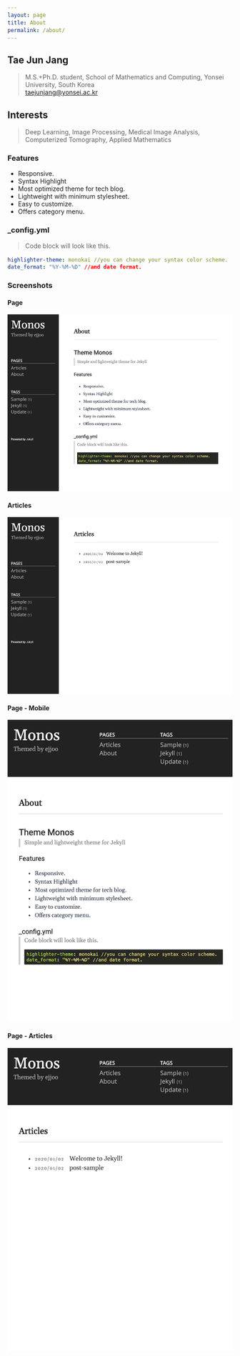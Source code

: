```yaml
---
layout: page
title: About
permalink: /about/
---
```


## Tae Jun Jang
> M.S.+Ph.D. student, School of Mathematics and Computing, Yonsei University, South Korea
<br> taejunjang@yonsei.ac.kr

## Interests
> Deep Learning, Image Processing, Medical Image Analysis, Computerized Tomography, Applied Mathematics



### Features
- Responsive.
- Syntax Highlight
- Most optimized theme for tech blog.
- Lightweight with minimum stylesheet.
- Easy to customize.
- Offers category menu.

### _config.yml
> Code block will look like this.
```yml
highlighter-theme: monokai //you can change your syntax color scheme.
date_format: "%Y-%M-%D" //and date format.
```

### Screenshots
#### Page
![alt text](/public/img/screenshot-1.png)
#### Articles
![alt text](/public/img/screenshot-2.png)
#### Page - Mobile
![alt text](/public/img/screenshot-m1.png)
#### Page - Articles
![alt text](/public/img/screenshot-m2.png)
